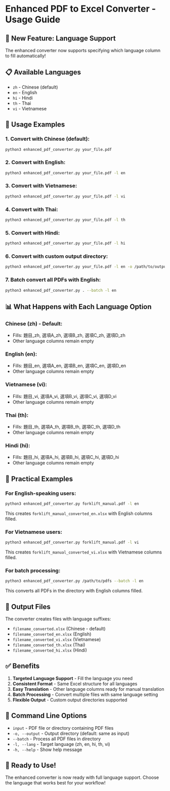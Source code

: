 # Enhanced PDF to Excel Converter - Usage Guide

## 🎯 **New Feature: Language Support**

The enhanced converter now supports specifying which language column to fill automatically!

## 📋 **Available Languages**

- `zh` - Chinese (default)
- `en` - English  
- `hi` - Hindi
- `th` - Thai
- `vi` - Vietnamese

## 🚀 **Usage Examples**

### **1. Convert with Chinese (default):**
```bash
python3 enhanced_pdf_converter.py your_file.pdf
```

### **2. Convert with English:**
```bash
python3 enhanced_pdf_converter.py your_file.pdf -l en
```

### **3. Convert with Vietnamese:**
```bash
python3 enhanced_pdf_converter.py your_file.pdf -l vi
```

### **4. Convert with Thai:**
```bash
python3 enhanced_pdf_converter.py your_file.pdf -l th
```

### **5. Convert with Hindi:**
```bash
python3 enhanced_pdf_converter.py your_file.pdf -l hi
```

### **6. Convert with custom output directory:**
```bash
python3 enhanced_pdf_converter.py your_file.pdf -l en -o /path/to/output
```

### **7. Batch convert all PDFs with English:**
```bash
python3 enhanced_pdf_converter.py . --batch -l en
```

## 📊 **What Happens with Each Language Option**

### **Chinese (zh) - Default:**
- Fills: 題目_zh, 選項A_zh, 選項B_zh, 選項C_zh, 選項D_zh
- Other language columns remain empty

### **English (en):**
- Fills: 題目_en, 選項A_en, 選項B_en, 選項C_en, 選項D_en
- Other language columns remain empty

### **Vietnamese (vi):**
- Fills: 題目_vi, 選項A_vi, 選項B_vi, 選項C_vi, 選項D_vi
- Other language columns remain empty

### **Thai (th):**
- Fills: 題目_th, 選項A_th, 選項B_th, 選項C_th, 選項D_th
- Other language columns remain empty

### **Hindi (hi):**
- Fills: 題目_hi, 選項A_hi, 選項B_hi, 選項C_hi, 選項D_hi
- Other language columns remain empty

## 🎯 **Practical Examples**

### **For English-speaking users:**
```bash
python3 enhanced_pdf_converter.py forklift_manual.pdf -l en
```
This creates `forklift_manual_converted_en.xlsx` with English columns filled.

### **For Vietnamese users:**
```bash
python3 enhanced_pdf_converter.py forklift_manual.pdf -l vi
```
This creates `forklift_manual_converted_vi.xlsx` with Vietnamese columns filled.

### **For batch processing:**
```bash
python3 enhanced_pdf_converter.py /path/to/pdfs --batch -l en
```
This converts all PDFs in the directory with English columns filled.

## 📁 **Output Files**

The converter creates files with language suffixes:
- `filename_converted.xlsx` (Chinese - default)
- `filename_converted_en.xlsx` (English)
- `filename_converted_vi.xlsx` (Vietnamese)
- `filename_converted_th.xlsx` (Thai)
- `filename_converted_hi.xlsx` (Hindi)

## ✅ **Benefits**

1. **Targeted Language Support** - Fill the language you need
2. **Consistent Format** - Same Excel structure for all languages
3. **Easy Translation** - Other language columns ready for manual translation
4. **Batch Processing** - Convert multiple files with same language setting
5. **Flexible Output** - Custom output directories supported

## 🔧 **Command Line Options**

- `input` - PDF file or directory containing PDF files
- `-o, --output` - Output directory (default: same as input)
- `--batch` - Process all PDF files in directory
- `-l, --lang` - Target language (zh, en, hi, th, vi)
- `-h, --help` - Show help message

## 🎉 **Ready to Use!**

The enhanced converter is now ready with full language support. Choose the language that works best for your workflow!
